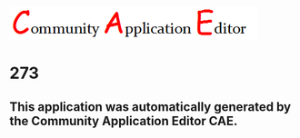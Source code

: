 ![CAE](https://github.com/GHProjectsTest/CAE-Deployment-Temp/blob/master/img/logo.png)  

273
===================


This application was automatically generated by the Community Application Editor CAE.  
---------------
